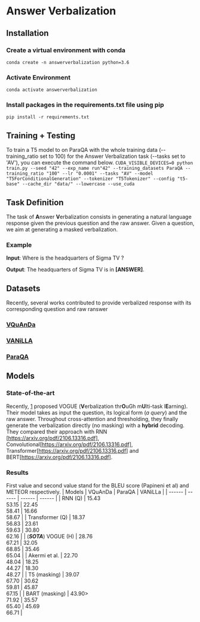 # Answer Verbalization

## Installation

### Create a virtual environment with conda
``
conda create -n answerverbalization python=3.6
``

### Activate Environment

``
conda activate answerverbalization
``

### Install packages in the requirements.txt file using pip

``
pip install -r requirements.txt
``

## Training + Testing
To train a T5 model to on ParaQA with the whole training data (--training\_ratio set to 100) for the Answer Verbalization task (--tasks set to 'AV'), you can execute the command below.
``
CUDA_VISIBLE_DEVICES=0 python train.py --seed "42" --exp_name run"42" --training_datasets ParaQA --training_ratio "100" --lr "0.0001" --tasks "AV" --model "T5ForConditionalGeneration" --tokenizer "T5Tokenizer" --config "t5-base" --cache_dir "data/" --lowercase --use_cuda
``

## Task Definition
The task of **A**nswer **V**erbalization consists in generating a natural language response given the previous question and the raw answer. Given a question, we aim at generating a masked verbalization. 
### Example
**Input**: Where is the headquarters of Sigma TV ? 

**Output**: The headquarters of Sigma TV is in **\[ANSWER\]**.

## Datasets
Recently, several works contributed to provide verbalized response with its corresponding question and raw ranswer
### [VQuAnDa](https://github.com/AskNowQA/VQUANDA)

### [VANiLLA](https://github.com/AskNowQA/VANiLLa)

### [ParaQA](https://github.com/barshana-banerjee/ParaQA)

## Models
### State-of-the-art
Recently, [1](https://arxiv.org/abs/2106.13316) proposed VOGUE (**V**erbalization thr**O**uGh m**U**lti-task  l**E**arning). Their model takes as input the question, its logical form (*a query*) and the raw answer. Throughout cross-attention and thresholding, they finally generate the verbalization directly (no masking) with a **hybrid** decoding. They compared their approach with RNN [https://arxiv.org/pdf/2106.13316.pdf], Convolutional[https://arxiv.org/pdf/2106.13316.pdf], Transformer[https://arxiv.org/pdf/2106.13316.pdf] and BERT[https://arxiv.org/pdf/2106.13316.pdf].
### Results
First value and second value stand for the BLEU score (Papineni et al) and METEOR respectively.
| Models | VQuAnDa | ParaQA | VANiLLa |
| ------ | ------ | ------ | ------ |
| RNN (Q) | 15.43<br>53.15 | 22.45<br>58.41 | 16.66<br>58.67 |
| Transformer (Q) | 18.37<br>56.83 | 23.61<br>59.63 | 30.80<br>62.16 |
| (***SOTA***) VOGUE (H) | 28.76<br>67.21 | 32.05<br>68.85 | 35.46<br>65.04 |
| Akermi et al. | 22.70<br>48.04 | 18.25<br>44.27 | 18.30<br>48.27 |
| T5 (masking) | 39.07<br>67.70 | 30.62<br>59.81 | 45.87<br>67.15 |
| BART (masking) | 43.90><br>71.92 | 35.57<br>65.40 | 45.69<br> 66.71 |
